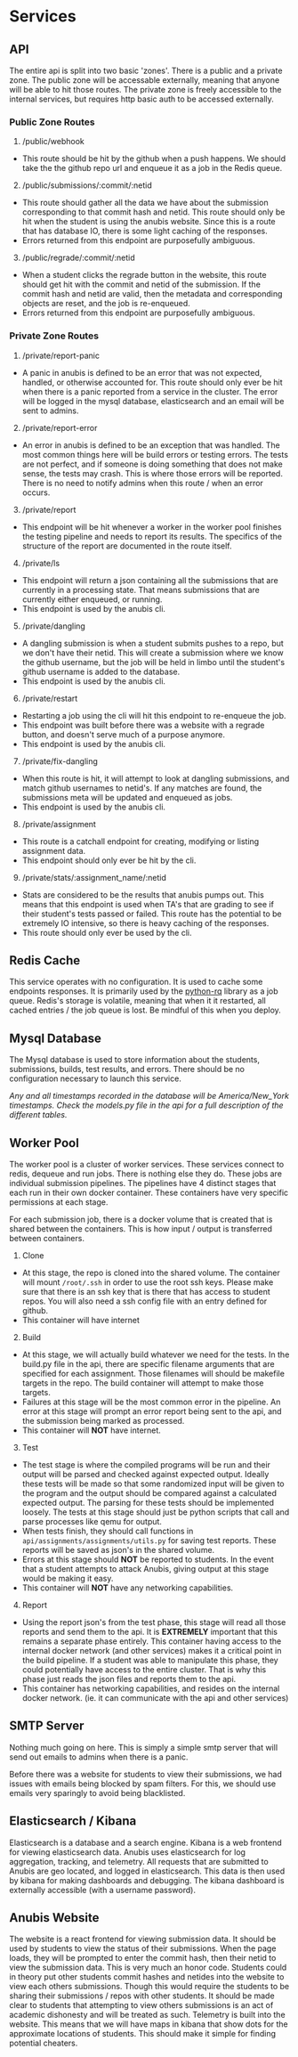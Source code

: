 # Services

## API

The entire api is split into two basic 'zones'. There is a public and a private zone. The public zone will be accessable externally,
meaning that anyone will be able to hit those routes. The private zone is freely accessible to the internal services, but requires 
http basic auth to be accessed externally.

### Public Zone Routes

1. /public/webhook
  - This route should be hit by the github when a push happens. 
  We should take the the github repo url and enqueue it as a job in the
  Redis queue.

2. /public/submissions/:commit/:netid
  - This route should gather all the data we have about the submission corresponding to that
  commit hash and netid. This route should only be hit when the student is using the anubis
  website. Since this is a route that has database IO, there is some light caching of the 
  responses.
  - Errors returned from this endpoint are purposefully
  ambiguous.

3. /public/regrade/:commit/:netid
  - When a student clicks the regrade button in the website, this route should get hit with
  the commit and netid of the submission. If the commit hash and netid are valid, then the
  metadata and corresponding objects are reset, and the job is re-enqueued. 
  - Errors returned from this endpoint are purposefully
  ambiguous.

### Private Zone Routes

1. /private/report-panic
  - A panic in anubis is defined to be an error that was not expected, handled, or otherwise
  accounted for. This route should only ever be hit when there is a panic reported from a 
  service in the cluster. The error will be logged in the mysql database, elasticsearch and
  an email will be sent to admins.

2. /private/report-error
  - An error in anubis is defined to be an exception that was handled. The most common things 
  here will be build errors or testing errors. The tests are not perfect, and if someone is doing
  something that does not make sense, the tests may crash. This is where those errors will be 
  reported. There is no need to notify admins when this route / when an error occurs.

3. /private/report
  - This endpoint will be hit whenever a worker in the worker pool finishes the testing pipeline
  and needs to report its results. The specifics of the structure of the report are documented in
  the route itself.

4. /private/ls
  - This endpoint will return a json containing all the submissions that are currently in a processing
  state. That means submissions that are currently either enqueued, or running.
  - This endpoint is used by the anubis cli.

5. /private/dangling
  - A dangling submission is when a student submits pushes to a repo, but we don't have their netid.
  This will create a submission where we know the github username, but the job will be held in limbo
  until the student's github username is added to the database.
  - This endpoint is used by the anubis cli.

6. /private/restart
  - Restarting a job using the cli will hit this endpoint to re-enqueue the job.
  - This endpoint was built before there was a website with a regrade button, and doesn't serve
  much of a purpose anymore. 
  - This endpoint is used by the anubis cli.

7. /private/fix-dangling
  - When this route is hit, it will attempt to look at dangling submissions, and match github usernames
  to netid's. If any matches are found, the submissions meta will be updated and enqueued as jobs.
  - This endpoint is used by the anubis cli.

8. /private/assignment
  - This route is a catchall endpoint for creating, modifying or listing assignment data.
  - This endpoint should only ever be hit by the cli.
  
9. /private/stats/:assignment_name/:netid
  - Stats are considered to be the results that anubis pumps out. This means that this endpoint is
  used when TA's that are grading to see if their student's tests passed or failed. This route has
  the potential to be extremely IO intensive, so there is heavy caching of the responses.
  - This route should only ever be used by the cli.

## Redis Cache

This service operates with no configuration. It is used to cache some endpoints responses. It is 
primarily used by the [python-rq](https://python-rq.org/) library as a job queue. Redis's storage
is volatile, meaning that when it it restarted, all cached entries / the job queue is lost. Be 
mindful of this when you deploy.

## Mysql Database

The Mysql database is used to store information about the students, submissions, builds, 
test results, and errors. There should be no configuration necessary to launch this service.

*Any and all timestamps recorded in the database will be America/New_York timestamps.*
*Check the models.py file in the api for a full description of the different tables.*

## Worker Pool

The worker pool is a cluster of worker services. These services connect to redis, dequeue and
run jobs. There is nothing else they do. These jobs are individual submission pipelines. The pipelines
have 4 distinct stages that each run in their own docker container. These containers have very
specific permissions at each stage. 

For each submission job, there is a docker volume that is created that is shared between the 
containers. This is how input / output is transferred between containers.

1. Clone
  - At this stage, the repo is cloned into the shared volume. The container will mount 
  `/root/.ssh` in order to use the root ssh keys. Please make sure that there is an ssh 
  key that is there that has access to student repos. You will also need a ssh config file
  with an entry defined for github.
  - This container will have internet
  
2. Build
  - At this stage, we will actually build whatever we need for the tests. In the build.py
  file in the api, there are specific filename arguments that are specified for each assignment.
  Those filenames will should be makefile targets in the repo. The build container will attempt
  to make those targets.
  - Failures at this stage will be the most common error in the pipeline. An error at this stage
  will prompt an error report being sent to the api, and the submission being marked as processed.
  - This container will **NOT** have internet.

3. Test
  - The test stage is where the compiled programs will be run and their output will be parsed 
  and checked against expected output. Ideally these tests will be made so that some randomized 
  input will be given to the program and the output should be compared against a calculated 
  expected output. The parsing for these tests should be implemented loosely. The tests at this
  stage should just be python scripts that call and parse processes like qemu for output.
  - When tests finish, they should call functions in `api/assignments/assignments/utils.py`
  for saving test reports. These reports will be saved as json's in the shared volume.
  - Errors at this stage should **NOT** be reported to students. In the event that a student 
  attempts to attack Anubis, giving output at this stage would be making it easy.
  - This container will **NOT** have any networking capabilities.
  
4. Report
  - Using the report json's from the test phase, this stage will read all those reports and send 
  them to the api. It is **EXTREMELY** important that this remains a separate phase entirely. This
  container having access to the internal docker network (and other services) makes it a critical 
  point in the build pipeline. If a student was able to manipulate this phase, they could potentially
  have access to the entire cluster. That is why this phase just reads the json files and reports 
  them to the api.
  - This container has networking capabilities, and resides on the internal docker network. (ie. 
  it can communicate with the api and other services)

## SMTP Server

Nothing much going on here. This is simply a simple smtp server that will send out emails to admins
when there is a panic. 

Before there was a website for students to view their submissions, we had issues with emails being
blocked by spam filters. For this, we should use emails very sparingly to avoid being blacklisted. 

## Elasticsearch / Kibana

Elasticsearch is a database and a search engine. Kibana is a web frontend for viewing elasticsearch data.
Anubis uses elasticsearch for log aggregation, tracking, and telemetry. All requests that are 
submitted to Anubis are geo located, and logged in elasticsearch. This data is then used by kibana
for making dashboards and debugging. The kibana dashboard is externally accessible (with a username
password).

## Anubis Website

The website is a react frontend for viewing submission data. It should be used by students to view the 
status of their submissions. When the page loads, they will be prompted to enter the commit hash, then 
their netid to view the submission data. This is very much an honor code. Students could in theory put 
other students commit hashes and netides into the website to view each others submissions. Though this would
require the students to be sharing their submissions / repos with other students. It should be made clear 
to students that attempting to view others submissions is an act of academic dishonesty and will be treated 
as such. Telemetry is built into the website. This means that we will have maps in kibana that show dots 
for the approximate locations of students. This should make it simple for finding potential cheaters.
